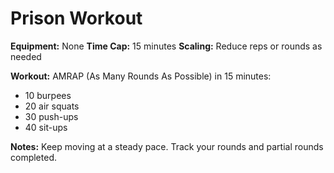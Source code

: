 # Prison Workout

**Equipment:** None
**Time Cap:** 15 minutes
**Scaling:** Reduce reps or rounds as needed

**Workout:**
AMRAP (As Many Rounds As Possible) in 15 minutes:
- 10 burpees
- 20 air squats
- 30 push-ups
- 40 sit-ups

**Notes:** Keep moving at a steady pace. Track your rounds and partial rounds completed.